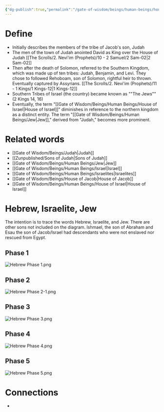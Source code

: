```yaml
---
{"dg-publish":true,"permalink":"/gate-of-wisdom/beings/human-beings/house-of-judah/","tags":["#GateWisdom","HumanBeing"]}
---
```


# Define
- Initially describes the members of the tribe of Jacob's son, Judah
- The men of the town of Judah anointed David as King over the House of Judah [[The Scrolls/2. Nevi'im (Prophets)/10 - 2 Samuel/2 Sam-02\|2 Sam-02]]
- Then after the death of Solomon,  referred to the Southern Kingdom, which was made up of ten tribes: Judah, Benjamin, and Levi. They chose to followed Rehoboam, son of Solomon, rightful heir to thrown. Eventually captured by Assyrians. [[The Scrolls/2. Nevi'im (Prophets)/11 - 1 Kings/1 Kings-12\|1 Kings-12]]
- Southern Tribes of Israel (the country) became known as ""The Jews"" (2 Kings 14, 16)
- Eventually, the term "[[Gate of Wisdom/Beings/Human Beings/House of Israel\|House of Israel]]" diminishes in reference to the northern kingdom as a distinct entity. The term "[[Gate of Wisdom/Beings/Human Beings/Jew\|Jew]]," derived from "Judah," becomes more prominent.  

# Related words
- [[Gate of Wisdom/Beings/Judah\|Judah]]
- [[Zunpublished/Sons of Judah\|Sons of Judah]]
- [[Gate of Wisdom/Beings/Human Beings/Jew\|Jew]]
- [[Gate of Wisdom/Beings/Human Beings/Israel\|Israel]]
- [[Gate of Wisdom/Beings/Human Beings/Israelites\|Israelites]]
- [[Gate of Wisdom/Beings/House of Jacob\|House of Jacob]]
- [[Gate of Wisdom/Beings/Human Beings/House of Israel\|House of Israel]]

# Hebrew, Israelite, Jew

The intention is to trace the words Hebrew, Israelite, and Jew. There are other sons not included on the diagram. Ishmael, the son of Abraham and Esau the son of Jacob/Israel had descendants who were not enslaved nor rescued from Egypt.
## Phase 1

![Hebrew Phase 1.png](/img/user/Assets/attachments/Hebrew%20Phase%201.png)

## Phase 2

![Hebrew Phase 2-1.png](/img/user/Assets/attachments/Hebrew%20Phase%202-1.png)

## Phase 3

![Hebrew Phase 3.png](/img/user/Assets/attachments/Hebrew%20Phase%203.png)

## Phase 4

![Hebrew Phase 4.png](/img/user/Assets/attachments/Hebrew%20Phase%204.png)

## Phase 5

![Hebrew Phase 5.png](/img/user/Assets/attachments/Hebrew%20Phase%205.png)




# Connections
- 

